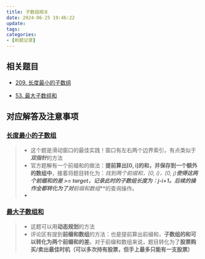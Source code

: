 ```yaml
---
title: 子数组相关
date: 2024-06-25 19:46:22
update: 
tags:
categories:
- [刷题记录]
---
```


## 相关题目
- [209. 长度最小的子数组](https://leetcode.cn/problems/minimum-size-subarray-sum/description/?envType=study-plan-v2&envId=top-interview-150)

- [53. 最大子数组和](https://leetcode.cn/problems/maximum-subarray/)



## 对应解答及注意事项

### [长度最小的子数组](https://leetcode.cn/problems/minimum-size-subarray-sum/description/?envType=study-plan-v2&envId=top-interview-150)
> - 这个题是滑动窗口的最佳实践！窗口有左右两个边界索引，有点类似于***双指针***的方法
> - 官方题解有一个前缀和的做法：**提前算出[0, i]的和，并保存到一个额外的数组中**，接着将题目转化为：**找到两个前缀和，[0, i)，[0, j)**使得这两个前缀和的差 **>=** target，记录此时的子数组长度为：**j-i+1**。后续的操作全都转化为了对***前缀和数组***的查询操作。
> - 

### [最大子数组和](https://leetcode.cn/problems/maximum-subarray/)
> - 这题可以用**动态规划**的方法
> - 评论区有提到**前缀和数组**的方法：也是提前算出前缀和，**子数组的和可以转化为两个前缀和的差**。对于前缀和数组来说，题目转化为了**股票购买/卖出最佳时机（可以多次持有股票，但手上最多只能有一支股票）**




